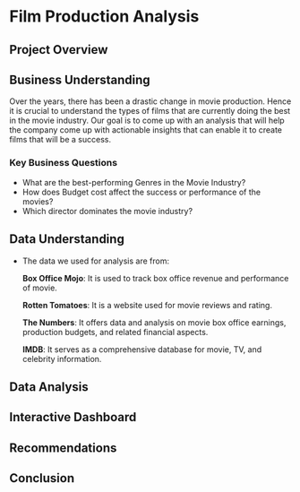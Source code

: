 # Film Production Analysis


## Project Overview




## Business Understanding

Over the years, there has been a drastic change in movie production. Hence it is crucial to understand the types of films that are currently doing the best in the movie industry. Our goal is to come up with an analysis that will help the company come up with actionable insights that can enable it to create films that will be a success.

### Key Business Questions
- What are the best-performing Genres in the Movie Industry?
- How does Budget cost affect the success or performance of the movies?
- Which director dominates the movie industry?
  
## Data Understanding
- The data we used for analysis are from:
    
    **Box Office Mojo**: It is used to track box office revenue and performance of movie.
    
    **Rotten Tomatoes**: It is a website used for movie reviews and rating.
    
    **The Numbers**: It offers data and analysis on movie box office earnings, production budgets, and related financial aspects.
    
    **IMDB**: It serves as a comprehensive database for movie, TV, and celebrity information.


## Data Analysis




## Interactive Dashboard


## Recommendations



## Conclusion
